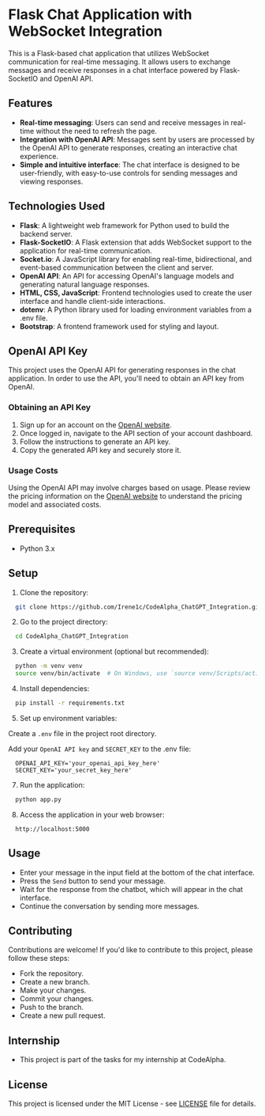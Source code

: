 # Flask Chat Application with WebSocket Integration

This is a Flask-based chat application that utilizes WebSocket communication for real-time messaging. It allows users to exchange messages and receive responses in a chat interface powered by Flask-SocketIO and OpenAI API.

## Features
* **Real-time messaging**: Users can send and receive messages in real-time without the need to refresh the page.
* **Integration with OpenAI API**: Messages sent by users are processed by the OpenAI API to generate responses, creating an interactive chat experience.
* **Simple and intuitive interface**: The chat interface is designed to be user-friendly, with easy-to-use controls for sending messages and viewing responses.

## Technologies Used
- **Flask**: A lightweight web framework for Python used to build the backend server.
- **Flask-SocketIO**: A Flask extension that adds WebSocket support to the application for real-time communication.
- **Socket.io**: A JavaScript library for enabling real-time, bidirectional, and event-based communication between the client and server.
- **OpenAI API**: An API for accessing OpenAI's language models and generating natural language responses.
- **HTML, CSS, JavaScript**: Frontend technologies used to create the user interface and handle client-side interactions.
- **dotenv**: A Python library used for loading environment variables from a .env file.
- **Bootstrap**: A frontend framework used for styling and layout.

## OpenAI API Key

This project uses the OpenAI API for generating responses in the chat application. In order to use the API, you'll need to obtain an API key from OpenAI.

### Obtaining an API Key

1. Sign up for an account on the [OpenAI website](https://openai.com/).
2. Once logged in, navigate to the API section of your account dashboard.
3. Follow the instructions to generate an API key.
4. Copy the generated API key and securely store it.

### Usage Costs

Using the OpenAI API may involve charges based on usage. Please review the pricing information on the [OpenAI website](https://openai.com/pricing) to understand the pricing model and associated costs.

## Prerequisites

* Python 3.x

## Setup

1. Clone the repository:

```bash
  git clone https://github.com/Irene1c/CodeAlpha_ChatGPT_Integration.git
```

2. Go to the project directory:

```bash
  cd CodeAlpha_ChatGPT_Integration
```

3. Create a virtual environment (optional but recommended):

```bash
  python -m venv venv
  source venv/bin/activate  # On Windows, use `source venv/Scripts/activate`
```

4. Install dependencies:

```bash
  pip install -r requirements.txt
```

5. Set up environment variables:

Create a `.env` file in the project root directory.

Add your `OpenAI API key` and `SECRET_KEY` to the .env file:

```
  OPENAI_API_KEY='your_openai_api_key_here'
  SECRET_KEY='your_secret_key_here'
```

7. Run the application:

```bash
  python app.py
```

8. Access the application in your web browser:

```
  http://localhost:5000
```

## Usage

* Enter your message in the input field at the bottom of the chat interface.
* Press the `Send` button to send your message.
* Wait for the response from the chatbot, which will appear in the chat interface.
* Continue the conversation by sending more messages.

## Contributing
Contributions are welcome! If you'd like to contribute to this project, please follow these steps:

* Fork the repository.
* Create a new branch.
* Make your changes.
* Commit your changes.
* Push to the branch.
* Create a new pull request.

## Internship

* This project is part of the tasks for my internship at CodeAlpha.

## License

This project is licensed under the MIT License - see [LICENSE](LICENSE) file for details.
